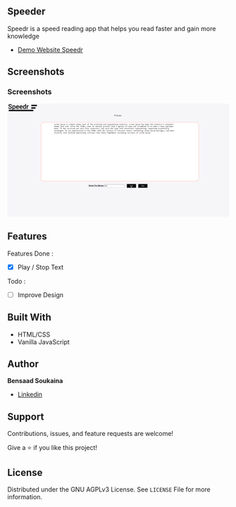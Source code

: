 ## Speeder

Speedr is a speed reading app that helps you read faster and gain more knowledge

- [Demo Website Speedr](https://nagisoft.github.io/speedr/)

## Screenshots

### Screenshots

![Screenshot](./speedr.gif)

## Features

Features Done :

- [x] Play / Stop Text

Todo :

- [ ] Improve Design

## Built With

- HTML/CSS
- Vanilla JavaScript

## Author

**Bensaad Soukaina**

- [Linkedin](https://www.linkedin.com/in/soukaina-bensaad/ "Linkedin")

## Support

Contributions, issues, and feature requests are welcome!

Give a ⭐️ if you like this project!

## License

Distributed under the GNU AGPLv3 License. See `LICENSE` File for more information.
